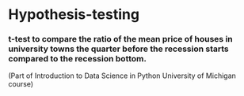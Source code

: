 # Hypothesis-testing
###  t-test to compare the ratio of the mean price of houses in university towns the quarter before the recession starts compared to the recession bottom.
(Part of Introduction to Data Science in Python
University of Michigan course)
